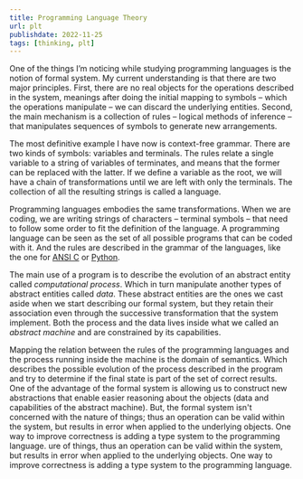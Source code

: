```yaml
---
title: Programming Language Theory
url: plt
publishdate: 2022-11-25
tags: [thinking, plt]
---
```


One of the things I’m noticing while studying programming languages is the notion of formal system. My current understanding is that there are two major principles. First, there are no real objects for the operations described in the system, meanings after doing the initial mapping to symbols – which the operations manipulate – we can discard the underlying entities. Second, the main mechanism is a collection of rules – logical methods of inference – that manipulates sequences of symbols to generate new arrangements. 

The most definitive example I have now is context-free grammar. There are two kinds of symbols: variables and terminals. The rules relate a single variable to a string of variables of terminates, and means that the former can be replaced with the latter. If we define a variable as the root, we will have a chain of transformations until we are left with only the terminals. The collection of all the resulting strings is called a language.

Programming languages embodies the same transformations. When we are coding, we are writing strings of characters – terminal symbols – that need to follow some order to fit the definition of the language. A programming language can be seen as the set of all possible programs that can be coded with it. And the rules are described in the grammar of the languages, like the one for [ANSI C](https://www.lysator.liu.se/c/ANSI-C-grammar-y.html) or [Python](https://docs.python.org/3/reference/grammar.html).

The main use of a program is to describe the evolution of an abstract entity called *computational process*. Which in turn manipulate another types of abstract entities called *data*. These abstract entities are the ones we cast aside when we start describing our formal system, but they retain their association even through the successive transformation that the system implement. Both the process and the data lives inside what we called an *abstract machine* and are constrained by its capabilities. 

Mapping the relation between the rules of the programming languages and the process running inside the machine is the domain of semantics. Which describes the possible evolution of the process described in the program and try to determine if the final state is part of the set of correct results. One of the advantage of the formal system is allowing us to construct new abstractions that enable easier reasoning about the objects (data and capabilities of the abstract machine). But, the formal system isn't concerned with the nature of things; thus an operation can be valid within the system, but results in error when applied to the underlying objects. One way to improve correctness is adding a type system to the programming language.
ure of things, thus an operation can be valid within the system, but results in error when applied to the underlying objects. One way to improve correctness is adding a type system to the programming language.
